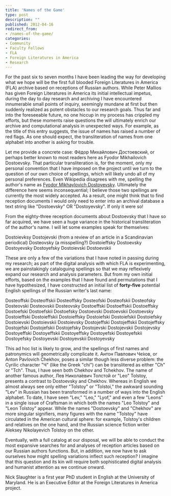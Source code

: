 ```yaml
---
title: 'Names of the Game'
type: post
description: ""
published: 2012-04-16
redirect_from: 
- /names-of-the-game/
categories:
- Community
- Faculty Fellows
- FLA
- Foreign Literatures in America
- Research
---
```

For the past six to seven months I have been leading the way for developing what we hope will be the first full blooded Foreign Literatures in America (FLA) archive based on receptions of Russian authors. While Peter Mallios has given Foreign Literatures in America its initial intellectual impetus, during the day to day research and archiving I have encountered innumerable small points of inquiry, seemingly mundane at first but then suddenly realized as potent obstacles to our research goals. Thus far and into the foreseeable future, no one hiccup in my process has crippled my efforts, but these moments raise questions the will ultimately enrich our archive and computational analysis in unexpected ways. For example, as the title of this entry suggests, the issue of names has raised a number of red flags. As one should expect, the transliteration of names from one alphabet into another is asking for trouble.

Let me provide a concrete case: Фёдор Михайлович Достоевский, or perhaps better known to most readers here as Fyodor Mikhailovich Dostoevsky. That particular transliteration is, for the moment, only my personal convention that I have imposed on the project until we turn to the question of our own choice of spellings, which will likely undo all of my personal preferences. Even Wikipedia disagrees with me, spelling the author's name as [Fyodor Mikhaylovich Dostoyevsky](http://en.wikipedia.org/wiki/Dostoevsky). Ultimately the difference here seems inconsequential; I believe those two spellings are currently the most widely accepted. As a result, one might think that to find reception documents I would only need to enter into an archival database a text string like "Dostoevsky" OR "Dostoyevsky". If only it were so!

From the eighty-three reception documents about Dostoevsky that I have so far acquired, we have seen a huge variance in the historical transliteration of the author's name. I will let some examples speak for themselves:

Dostoievksy Dostojevski (from a review of an article in a Scandinavian periodical) Dosteovsky (a misspelling?) Dostoieffsky Dostoevsky Dostoyevsky Dostoyefsky Dostoievski Dostoevskii

These are only a few of the variations that I have noted in passing during my research; as part of the digital analysis with which FLA is experimenting, we are painstakingly cataloguing spellings so that we may reflexively expand our research and analysis parameters. But from my own initial efforts, based on the examples that I have found and permutations that I have hypothesized, I have constructed an initial list of **forty-five** potential English spellings of the Russian writer's last name:

Dosteoffski Dosteoffskii Dosteoffsky Dosteofski Dosteofskii Dosteofsky Dosteovski Dosteovskii Dosteovsky Dostoeffski Dostoeffskii Dostoeffsky Dostoefski Dostoefskii Dostoefsky Dostoevski Dostoevskii Dostoevsky Dostoieffski Dostoieffskii Dostoieffsky Dostoiefski Dostoiefskii Dostoiefsky Dostoievski Dostoievskii Dostoievsky Dostojeffski Dostojeffskii Dostojeffsky Dostojefski Dostojefskii Dostojefsky Dostojevski Dostojevskii Dostojevsky Dostoyeffski Dostoyeffskii Dostoyeffsky Dostoyefski Dostoyefskii Dostoyefsky Dostoyevski Dostoyevskii Dostoyevsky

This ad hoc list is likely to grow, and the spellings of first names and patronymics will geometrically complicate it. Антон Павлович Че́хов, or Anton Pavlovich Chekhov, poses a similar though less diverse problem: the Cyrilic character "Ч" (like the Greek "chi") can be translitered as either "Ch" or "Tch". Thus, I have seen both Chekhov and Tchekhov. The name of another famous author, Лев Никола́евич Толсто́й or "Leo" Tolstoy, presents a contrast to Dostoevsky and Chekhov. Whereas in English we almost always see only either "Tolstoy" or "Tolstoi," the awkward sounding "Lev" in Russian has been transformed in a number of ways into the English alphabet. To date, I have seen "Lev," "Leo," "Lyof," and even a few "Leons" in a single issue of Craftsman in which both the names "Leo Tolstoy" and "Leon Tolstoy" appear. While the names "Dostoevsky" and "Chekhov" are more singular signifiers, many figures with the name "Tolstoy" have circulated in the American cultural sphere: for example, Tolstoy's children and relatives on the one hand, and the Russian science fiction writer Aleksey Nikolayevich Tolstoy on the other.

Eventually, with a full catalog at our disposal, we will be able to conduct the most expansive searches for and analyses of reception articles based on our Russian authors functions. But, in addition, we now have to ask ourselves how might spelling variations inflect such reception? I imagine that this question and its kin will require both sophisticated digital analysis and humanist attention as we continue onward.

Nick Slaughter is a first year PhD student in English at the University of Maryland. He is an Executive Editor at the Foreign Literatures in America project.
